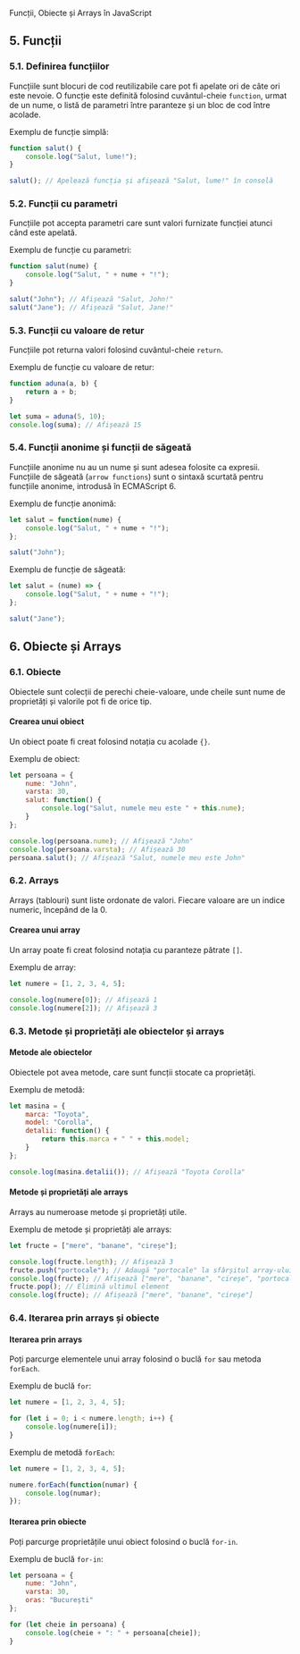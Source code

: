  Funcții, Obiecte și Arrays în JavaScript

## 5. Funcții

### 5.1. Definirea funcțiilor

Funcțiile sunt blocuri de cod reutilizabile care pot fi apelate ori de câte ori este nevoie. O funcție este definită folosind cuvântul-cheie `function`, urmat de un nume, o listă de parametri între paranteze și un bloc de cod între acolade.

Exemplu de funcție simplă:
```javascript
function salut() {
    console.log("Salut, lume!");
}

salut(); // Apelează funcția și afișează "Salut, lume!" în consolă
```

### 5.2. Funcții cu parametri

Funcțiile pot accepta parametri care sunt valori furnizate funcției atunci când este apelată.

Exemplu de funcție cu parametri:
```javascript
function salut(nume) {
    console.log("Salut, " + nume + "!");
}

salut("John"); // Afișează "Salut, John!"
salut("Jane"); // Afișează "Salut, Jane!"
```

### 5.3. Funcții cu valoare de retur

Funcțiile pot returna valori folosind cuvântul-cheie `return`.

Exemplu de funcție cu valoare de retur:
```javascript
function aduna(a, b) {
    return a + b;
}

let suma = aduna(5, 10);
console.log(suma); // Afișează 15
```

### 5.4. Funcții anonime și funcții de săgeată

Funcțiile anonime nu au un nume și sunt adesea folosite ca expresii. Funcțiile de săgeată (`arrow functions`) sunt o sintaxă scurtată pentru funcțiile anonime, introdusă în ECMAScript 6.

Exemplu de funcție anonimă:
```javascript
let salut = function(nume) {
    console.log("Salut, " + nume + "!");
};

salut("John");
```

Exemplu de funcție de săgeată:
```javascript
let salut = (nume) => {
    console.log("Salut, " + nume + "!");
};

salut("Jane");
```

## 6. Obiecte și Arrays

### 6.1. Obiecte

Obiectele sunt colecții de perechi cheie-valoare, unde cheile sunt nume de proprietăți și valorile pot fi de orice tip.

#### Crearea unui obiect

Un obiect poate fi creat folosind notația cu acolade `{}`.

Exemplu de obiect:
```javascript
let persoana = {
    nume: "John",
    varsta: 30,
    salut: function() {
        console.log("Salut, numele meu este " + this.nume);
    }
};

console.log(persoana.nume); // Afișează "John"
console.log(persoana.varsta); // Afișează 30
persoana.salut(); // Afișează "Salut, numele meu este John"
```

### 6.2. Arrays

Arrays (tablouri) sunt liste ordonate de valori. Fiecare valoare are un indice numeric, începând de la 0.

#### Crearea unui array

Un array poate fi creat folosind notația cu paranteze pătrate `[]`.

Exemplu de array:
```javascript
let numere = [1, 2, 3, 4, 5];

console.log(numere[0]); // Afișează 1
console.log(numere[2]); // Afișează 3
```

### 6.3. Metode și proprietăți ale obiectelor și arrays

#### Metode ale obiectelor

Obiectele pot avea metode, care sunt funcții stocate ca proprietăți.

Exemplu de metodă:
```javascript
let masina = {
    marca: "Toyota",
    model: "Corolla",
    detalii: function() {
        return this.marca + " " + this.model;
    }
};

console.log(masina.detalii()); // Afișează "Toyota Corolla"
```

#### Metode și proprietăți ale arrays

Arrays au numeroase metode și proprietăți utile.

Exemplu de metode și proprietăți ale arrays:
```javascript
let fructe = ["mere", "banane", "cireșe"];

console.log(fructe.length); // Afișează 3
fructe.push("portocale"); // Adaugă "portocale" la sfârșitul array-ului
console.log(fructe); // Afișează ["mere", "banane", "cireșe", "portocale"]
fructe.pop(); // Elimină ultimul element
console.log(fructe); // Afișează ["mere", "banane", "cireșe"]
```

### 6.4. Iterarea prin arrays și obiecte

#### Iterarea prin arrays

Poți parcurge elementele unui array folosind o buclă `for` sau metoda `forEach`.

Exemplu de buclă `for`:
```javascript
let numere = [1, 2, 3, 4, 5];

for (let i = 0; i < numere.length; i++) {
    console.log(numere[i]);
}
```

Exemplu de metodă `forEach`:
```javascript
let numere = [1, 2, 3, 4, 5];

numere.forEach(function(numar) {
    console.log(numar);
});
```

#### Iterarea prin obiecte

Poți parcurge proprietățile unui obiect folosind o buclă `for-in`.

Exemplu de buclă `for-in`:
```javascript
let persoana = {
    nume: "John",
    varsta: 30,
    oras: "București"
};

for (let cheie in persoana) {
    console.log(cheie + ": " + persoana[cheie]);
}
```


